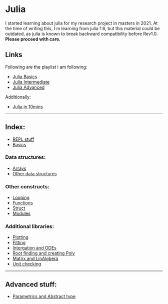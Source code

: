 # Julia

I started learning about julia for my research project in masters in 2021. At the time of writing this, I m learning from julia 1.6, but this material could be outdated, as julia is known to break backward compatibility before Rev1.0. **Please proceed with care.**   

## Links

Following are the playlist i am following:   

* [Julia Basics](https://youtu.be/5fJs3zE3Jgo)
* [Julia Intermediate]()
* [Julia Advanced]()

Additionally:

* [Julia in 10mins](https://youtu.be/eDtVDMjZ6Nc)
   
___
## Index:
   
* [REPL stuff](./repl.md)
* [Basics](./basics.md)

### Data structures:
* [Arrays](./arrays.md)
* [Other data structures](./datatypes.md)

### Other constructs:
* [Looping](./looping.md)
* [Functions](./functions.md)
* [Struct](./struct.md)
* [Modules](./modules.md)

### Additional libraries:

* [Plotting](./plot.md)
* [Fitting](./fitting.md)
* [Intergation and ODEs](./intODE.md)
* [Root finding and creating Poly](./rootPOLY.md)
* [Matrix and LinAlgbera](./matlinalg.md)
* [Unit checking](./unitfull.md)
___
## Advanced stuff:

* [Parametrics and Abstract type](./datatypes.md)

